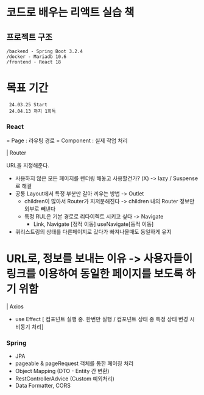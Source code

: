 # 코드로 배우는 리액트 실습 책

## 프로젝트 구조

```
/backend - Spring Boot 3.2.4
/docker - Mariadb 10.6
/frontend - React 18
```

# 목표 기간

```
 24.03.25 Start
 24.04.13 까지 1회독
```

### React

= Page : 라우팅 경로
= Component : 실제 작업 처리

| Router

URL을 지정해준다.

- 사용하지 않은 모든 페이지를 렌더링 해놓고 사용할건가? (X) -> lazy / Suspense 로 해결
- 공통 Layout에서 특정 부분만 갈아 끼우는 방법 -> Outlet
  - children이 많아서 Router가 지저분해진다 -> children 내의 Router 정보만 외부로 빼낸다
  - 특정 RUL은 기본 경로로 리다이렉트 시키고 싶다 -> Navigate
    - Link, Navigate [정적 이동] useNavigate[동적 이동]
- 쿼리스트링의 상태를 다른페이지로 갔다가 빠져나올때도 동일하게 유지

URL로, 정보를 보내는 이유
-> 사용자들이 링크를 이용하여 동일한 페이지를 보도록 하기 위함
===

| Axios

- use Effect
  [ 컴포넌트 실행 중. 한번만 실행 / 컴포넌트 상태 중 특정 상태 변경 시 비동기 처리]

### Spring

- JPA
- pageable & pageRequest 객체를 통한 페이징 처리
- Object Mapping (DTO - Entity 간 변환)
- RestControllerAdvice (Custom 예외처리)
- Data Formatter, CORS
